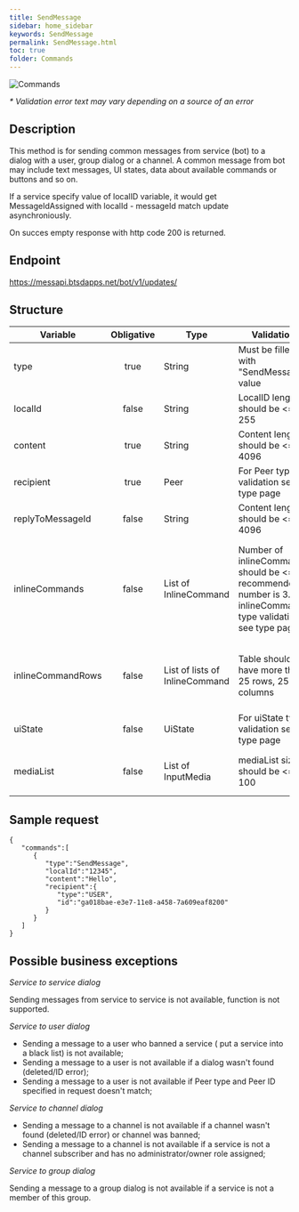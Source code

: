 ```yaml
---
title: SendMessage
sidebar: home_sidebar
keywords: SendMessage
permalink: SendMessage.html
toc: true
folder: Commands
---
```


![Commands](images/SendMessage.png "SendMessage")
<p>
<i>* Validation error text may vary depending on a source of an error</i>
</p>

## Description

<p> This method is for sending common messages from service (bot) to a dialog with a user, group dialog or a channel. 
A common message from bot may include text messages, UI states, data about available commands or buttons and so on.
</p>
<p> If a service specify value of localID variable, it would get MessageIdAssigned with localId - messageId match update asynchroniously.
</p>
<p> On succes empty response with http code 200 is returned.
</p>

## Endpoint

https://messapi.btsdapps.net/bot/v1/updates/

## Structure

| Variable  | Obligative  | Type| Validation| Description
|---|:---:|---|---|---|
| type | true | String | Must be filled with "SendMessage" value |Type of request "SendMessage" |
| localId | false |  String |LocalID length should be <= 255  | Message ID generated by Bot  |
| content| true |  String |Content length should be <= 4096  | Text of a message  |
| recipient  | true |  Peer | For Peer type validation see type page| Peer to send this message to |
| replyToMessageId  | false |  String | Content length should be <= 4096 | Message ID to reply to |
| inlineCommands  | false | List of InlineCommand  | Number of inlineCommands should be <= 8, recommended number is 3. For inlineCommand type validation see type page | List of InlineCommands (list of buttons that will be displayed on Messenger UI inside the message). Currently this is deprecated, use inlineCommandRows
| inlineCommandRows  | false |List of lists of InlineCommand  | Table should not have more than 25 rows, 25 columns|List containing lists of InlineCommands (Table of buttons that will be displayed on Messenger UI inside the message)|
| uiState  | false | UiState |For uiState type validation see type page |Bot Ui State buttons with ReplyKeyboard and QuickButtons  |
| mediaList  | false | List of InputMedia  |mediaList size should be <= 100 |List of InputMedia. Media content to be showed in a message |

## Sample request
```
{  
   "commands":[  
      {  
         "type":"SendMessage",
         "localId":"12345",
         "content":"Hello",
         "recipient":{  
            "type":"USER",
            "id":"ga018bae-e3e7-11e8-a458-7a609eaf8200"
         }
      }
   ]
}
```

## Possible business exceptions

<i>Service to service dialog </i>
<p> Sending messages from service to service is not available, function is not supported.
</p>

<i>Service to user dialog</i>
<p>
<ul>
  <li> Sending a message to a user who banned a service ( put a service into a black list) is not available;
  </li>
  <li> Sending a message to a user is not available if a dialog wasn't found (deleted/ID error);
  </li>
  <li> Sending a message to a user is not available if Peer type and Peer ID specified in request doesn't match;
  </li>
</ul>  
</p>

<i>Service to channel dialog</i>

<p>
<ul>
  <li> Sending a message to a channel is not available if a channel wasn't found (deleted/ID error) or channel was banned;
  </li>
  <li>Sending a message to a channel is not available if a service is not a channel subscriber and has no administrator/owner role assigned;
  </li>
  </ul>
  </p>

<i>Service to group dialog</i>
<p>
Sending a message to a group dialog is not available if a service is not a member of this group.
</p>

